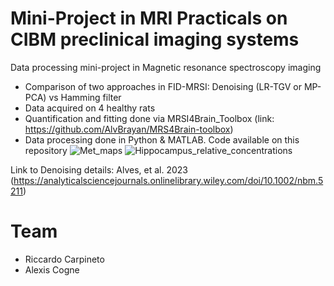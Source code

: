 # Mini-Project in MRI Practicals on CIBM preclinical imaging systems
Data processing mini-project in Magnetic resonance spectroscopy imaging
- Comparison of two approaches in FID-MRSI: Denoising (LR-TGV or MP-PCA) vs Hamming filter
- Data acquired on 4 healthy rats
- Quantification and fitting done via MRSI4Brain_Toolbox (link: https://github.com/AlvBrayan/MRS4Brain-toolbox)
- Data processing done in Python & MATLAB. Code available on this repository
![Met_maps](https://github.com/user-attachments/assets/d56d9c7d-e348-4b23-a7ff-d6652f85a85c)
![Hippocampus_relative_concentrations](https://github.com/user-attachments/assets/018b2467-9255-4c74-9ede-fee617b56d37)

Link to Denoising details: Alves, et al. 2023 (https://analyticalsciencejournals.onlinelibrary.wiley.com/doi/10.1002/nbm.5211)

# Team
- Riccardo Carpineto
- Alexis Cogne
